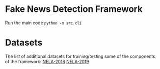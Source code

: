 # Fake News Detection Framework

Run the main code `python -m src.cli`


# Datasets
The list of additional datasets for training/testing some of the components of the framework:
[NELA-2018](https://dataverse.harvard.edu/dataset.xhtml?persistentId=doi:10.7910/DVN/ULHLCB)
[NELA-2019](https://dataverse.harvard.edu/dataset.xhtml?persistentId=doi:10.7910/DVN/O7FWPO)
